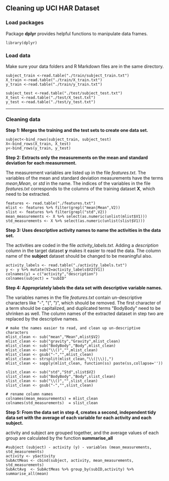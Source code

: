 ## Cleaning up UCI HAR Dataset

### Load packages
Package **dplyr** provides helpful functions to manipulate data frames. 
```{r load-packages, message = FALSE}
library(dplyr)
```

### Load data

Make sure your data folders and R Markdown files are in the same directory.

```{r load-data}
subject_train <-read.table("./train/subject_train.txt")
X_train <-read.table("./train/X_train.txt")
y_train <-read.table("./train/y_train.txt")

subject_test <-read.table("./test/subject_test.txt")
X_test <-read.table("./test/X_test.txt")
y_test <-read.table("./test/y_test.txt")
```

* * *

### Cleaning data

**Step 1: Merges the training and the test sets to create one data set.**

```{r}
subject<-bind_rows(subject_train, subject_test)
X<-bind_rows(X_train, X_test)
y<-bind_rows(y_train, y_test)
```

**Step 2: Extracts only the measurements on the mean and standard deviation for each measurement.**

The measurement variables are listed up in the file *features.txt*. The variables of the mean and standard deviation measurements have the terms *mean*,*Mean*, or *std* in the name. The indices of the variables in the file *features.txt* corresponds to the columns of the training dataset **X**, which need to be extracted.

```{r}
features <- read.table("./features.txt")
mlist <- features %>% filter(grepl("mean|Mean",V2))
slist <- features %>% filter(grepl("std",V2))
mean_measurements <- X %>% select(as.numeric(unlist(mlist$V1)))
std_measurements <- X %>% select(as.numeric(unlist(slist$V1)))
```

**Step 3: Uses descriptive activity names to name the activities in the data set.**

The activities are coded in the file *activity_labels.txt*. Adding a *description* column in the target dataset **y** makes it easier to read the data. The column name of the **subject** dataset should be changed to be meaningful also. 

```{r}
activity_labels <- read.table("./activity_labels.txt")
y <- y %>% mutate(V2=activity_labels$V2[V1])
colnames(y) = c("activity","description")
colnames(subject) = "subID"
```

**Step 4: Appropriately labels the data set with descriptive variable names.**

The variables names in the file *features.txt* contain un-descriptive characters like "-", "(", ")", which should be removed. The first character of a term should be capitalized, and duplicated terms "BodyBody" need to be shrinken as well. The column names of the extracted dataset in step two are replaced by the descriptive names.

```{r}
# make the names easier to read, and clean up un-descriptive characters
mlist_clean <- sub("mean","Mean",mlist$V2)
mlist_clean <- sub("gravity","Gravity",mlist_clean)
mlist_clean <- sub("BodyBody","Body",mlist_clean)
mlist_clean <- sub("\\()","",mlist_clean)
mlist_clean <- gsub("-","",mlist_clean)
mlist_clean <- strsplit(mlist_clean,"\\(|\\)|,")
mlist_clean <- sapply(mlist_clean, function(ss) paste(ss,collapse=''))

slist_clean <- sub("std","Std",slist$V2)
slist_clean <- sub("BodyBody","Body",slist_clean)
slist_clean <- sub("\\()","",slist_clean)
slist_clean <- gsub("-","",slist_clean)

# rename column names
colnames(mean_measurements) = mlist_clean
colnames(std_measurements)  = slist_clean
```

**Step 5: From the data set in step 4, creates a second, independent tidy data set with the average of each variable for each activity and each subject.**

activity and subject are grouped together, and the average values of each group are calculated by the function **summarise_all**

```{r}
#subject (subject) - activity (y) - variables (mean_measurements, std_measurements)
activity <- y$activity
SubActMeas <- cbind(subject, activity, mean_measurements, std_measurements)
SubActAvg  <- SubActMeas %>% group_by(subID,activity) %>% summarise_all(mean)
```
